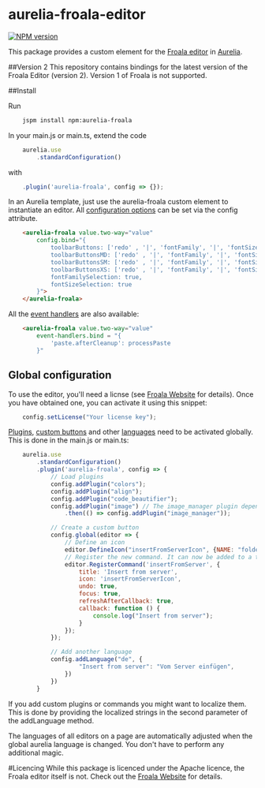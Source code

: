 aurelia-froala-editor
===
[![NPM version][npm-image]][npm-url] 

This package provides a custom element for the [Froala editor](https://www.froala.com/wysiwyg-editor) in [Aurelia](http://aurelia.io/).

##Version 2
This repository contains bindings for the latest version of the Froala Editor (version 2). Version 1 of Froala is not supported.


##Install

Run
```bash
	jspm install npm:aurelia-froala
```

In your main.js or main.ts, extend the code

```javascript
	aurelia.use
		.standardConfiguration()
```

with
```javascript
	.plugin('aurelia-froala', config => {});
```

In an Aurelia template, just use the aurelia-froala custom element to instantiate an editor. All [configuration options](https://www.froala.com/wysiwyg-editor/docs/options) can be set via the config attribute. 

```html
	<aurelia-froala value.two-way="value"
		config.bind="{
			toolbarButtons: ['redo' , '|', 'fontFamily', '|', 'fontSize', '|', 'paragraphFormat', 'color', '|', 'bold', 'italic', 'underline', 'strikethrough', 'subscript', 'superscript', 'outdent', 'indent', 'clearFormatting', 'insertTable', 'html'],
			toolbarButtonsMD: ['redo' , '|', 'fontFamily', '|', 'fontSize', '|', 'paragraphFormat', 'color'],
			toolbarButtonsSM: ['redo' , '|', 'fontFamily', '|', 'fontSize', '|', 'paragraphFormat', 'color'],
			toolbarButtonsXS: ['redo' , '|', 'fontFamily', '|', 'fontSize', '|', 'paragraphFormat', 'color'],
			fontFamilySelection: true,
			fontSizeSelection: true
		}">
	</aurelia-froala>
```

All the [event handlers](https://www.froala.com/wysiwyg-editor/docs/events) are also available:
```html
	<aurelia-froala value.two-way="value"
		event-handlers.bind = "{
			'paste.afterCleanup': processPaste
		}"
```

## Global configuration
To use the editor, you'll need a licnse (see [Froala Website](https://www.froala.com/wysiwyg-editor) for details). Once you have obtained one, you can activate it using this snippet:

```javascript
	config.setLicense("Your license key");
``` 

[Plugins](https://www.froala.com/wysiwyg-editor/docs/concepts/create-plugin), [custom buttons](https://www.froala.com/wysiwyg-editor/docs/concepts/custom-button) and other [languages](https://www.froala.com/wysiwyg-editor/languages) need to be activated globally. This is done in the main.js or main.ts:

```javascript
	aurelia.use
		.standardConfiguration()
		.plugin('aurelia-froala', config => {
			// Load plugins
			config.addPlugin("colors");
			config.addPlugin("align");
			config.addPlugin("code_beautifier");
			config.addPlugin("image") // The image_manager plugin depends on the image plugin, so the former needs to loaded after the latter.
				.then(() => config.addPlugin("image_manager"));

			// Create a custom button
			config.global(editor => {
				// Define an icon
				editor.DefineIcon("insertFromServerIcon", {NAME: "folder"})
				// Register the new command. It can now be added to a toolbar using the command 'insertFromServer'
				editor.RegisterCommand('insertFromServer', {
					title: 'Insert from server',
					icon: 'insertFromServerIcon',
					undo: true,
					focus: true,
					refreshAfterCallback: true,
					callback: function () {
						console.log("Insert from server");
					}
				});
			});

			// Add another language
			config.addLanguage("de", {
					"Insert from server": "Vom Server einfügen",
				})
			})
		}
```
If you add custom plugins or commands you might want to localize them. This is done by providing the localized strings in the second parameter of the addLanguage method.

The languages of all editors on a page are automatically adjusted when the global aurelia language is changed. You don't have to perform any additional magic. 

#Licencing
While this package is licenced under the Apache licence, the Froala editor itself is not. Check out the [Froala Website](https://www.froala.com/wysiwyg-editor) for details.

[npm-url]: https://npmjs.org/package/aurelia-froala-editor
[npm-image]: http://img.shields.io/npm/v/aurelia-froala-editor.svg
